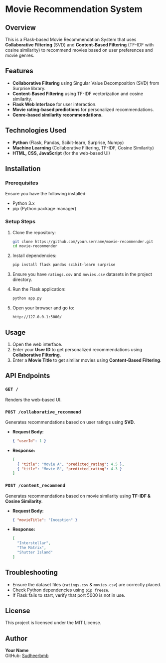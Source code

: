 # Movie Recommendation System

## Overview
This is a Flask-based Movie Recommendation System that uses **Collaborative Filtering** (SVD) and **Content-Based Filtering** (TF-IDF with cosine similarity) to recommend movies based on user preferences and movie genres.

## Features
- **Collaborative Filtering** using Singular Value Decomposition (SVD) from Surprise library.
- **Content-Based Filtering** using TF-IDF vectorization and cosine similarity.
- **Flask Web Interface** for user interaction.
- **Movie rating-based predictions** for personalized recommendations.
- **Genre-based similarity recommendations.**

## Technologies Used
- **Python** (Flask, Pandas, Scikit-learn, Surprise, Numpy)
- **Machine Learning** (Collaborative Filtering, TF-IDF, Cosine Similarity)
- **HTML, CSS, JavaScript** (for the web-based UI)

## Installation
### Prerequisites
Ensure you have the following installed:
- Python 3.x
- pip (Python package manager)

### Setup Steps
1. Clone the repository:
   ```bash
   git clone https://github.com/yourusername/movie-recommender.git
   cd movie-recommender
   ```
2. Install dependencies:
   ```bash
   pip install flask pandas scikit-learn surprise
   ```
3. Ensure you have `ratings.csv` and `movies.csv` datasets in the project directory.

4. Run the Flask application:
   ```bash
   python app.py
   ```
5. Open your browser and go to:
   ```
   http://127.0.0.1:5000/
   ```

## Usage
1. Open the web interface.
2. Enter your **User ID** to get personalized recommendations using **Collaborative Filtering**.
3. Enter a **Movie Title** to get similar movies using **Content-Based Filtering**.

## API Endpoints
### `GET /`
Renders the web-based UI.

### `POST /collaborative_recommend`
Generates recommendations based on user ratings using **SVD**.
- **Request Body:**
  ```json
  { "userId": 1 }
  ```
- **Response:**
  ```json
  [
    { "title": "Movie A", "predicted_rating": 4.5 },
    { "title": "Movie B", "predicted_rating": 4.3 }
  ]
  ```

### `POST /content_recommend`
Generates recommendations based on movie similarity using **TF-IDF & Cosine Similarity**.
- **Request Body:**
  ```json
  { "movieTitle": "Inception" }
  ```
- **Response:**
  ```json
  [
    "Interstellar",
    "The Matrix",
    "Shutter Island"
  ]
  ```

## Troubleshooting
- Ensure the dataset files (`ratings.csv` & `movies.csv`) are correctly placed.
- Check Python dependencies using `pip freeze`.
- If Flask fails to start, verify that port 5000 is not in use.

## License
This project is licensed under the MIT License.

## Author
**Your Name**  
GitHub: [Sudheerbmb](https://github.com/yourusername)
